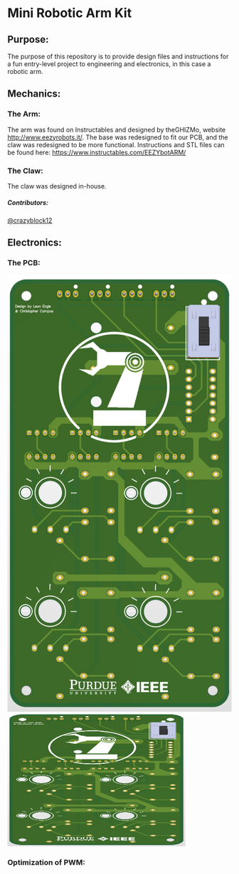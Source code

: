 # Mini Robotic Arm Kit
## Purpose:
The purpose of this repository is to provide design files and instructions for a fun entry-level project to engineering and electronics, in this case a robotic arm.

## Mechanics:
### The Arm:
The arm was found on Instructables and designed by theGHIZMo, website http://www.eezyrobots.it/. The base was redesigned to fit our PCB, and the claw was redesigned to be more functional. Instructions and STL files can be found here: https://www.instructables.com/EEZYbotARM/

### The Claw: 
The claw was designed in-house.
##### Contributors:
[@crazyblock12](https://github.com/crazyblock12)

## Electronics:
### The PCB:
![Alt text](images/PCB_Front_Picture.png)
<img src="images/PCB_Front_Picture.png" width="400" height="300" />



### Optimization of PWM:

